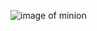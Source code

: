 
![ image of minion](https://avatars3.githubusercontent.com/u/44551265?s=400&u=bafbed04ff493dd5e918c22bacd824149cea0e83&v=4)
